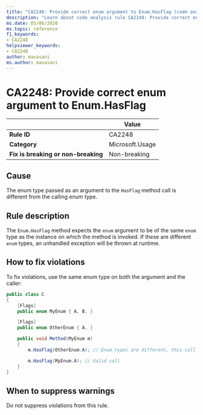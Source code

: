 ```yaml
---
title: "CA2248: Provide correct enum argument to Enum.HasFlag (code analysis)"
description: "Learn about code analysis rule CA2248: Provide correct enum argument to Enum.HasFlag"
ms.date: 05/06/2020
ms.topic: reference
f1_keywords:
- CA2248
helpviewer_keywords:
- CA2248
author: mavasani
ms.author: mavasani
---
```

# CA2248: Provide correct enum argument to Enum.HasFlag

| | Value |
|-|-|
| **Rule ID** |CA2248|
| **Category** |Microsoft.Usage|
| **Fix is breaking or non-breaking** |Non-breaking|

## Cause

The enum type passed as an argument to the `HasFlag` method call is different from the calling enum type.

## Rule description

The `Enum.HasFlag` method expects the `enum` argument to be of the same `enum` type as the instance on which the method is invoked. If these are different `enum` types, an unhandled exception will be thrown at runtime.

## How to fix violations

To fix violations, use the same enum type on both the argument and the caller:

```csharp
public class C
{
    [Flags]
    public enum MyEnum { A, B, }

    [Flags]
    public enum OtherEnum { A, }

    public void Method(MyEnum m)
    {
        m.HasFlag(OtherEnum.A); // Enum types are different, this call will cause an `ArgumentException` to be thrown at runtime

        m.HasFlag(MyEnum.A); // Valid call
    }
}
```

## When to suppress warnings

Do not suppress violations from this rule.
